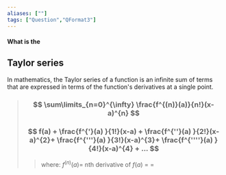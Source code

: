 ```yaml
---
aliases: [""]
tags: ["Question","QFormat3"]
---
```


#### What is the
## Taylor series
In mathematics, the Taylor series of a function is an infinite sum of terms that are expressed in terms of the function's derivatives at a single point.

> ### $$ \sum\limits_{n=0}^{\infty} \frac{f^{(n)}(a)}{n!}(x-a)^{n} $$
> ### $$ f(a) + \frac{f^{'}(a) }{1!}(x-a) + \frac{f^{''}(a) }{2!}(x-a)^{2}+ \frac{f^{'''}(a) }{3!}(x-a)^{3}+ \frac{f^{''''}(a) }{4!}(x-a)^{4} + ... $$ 
>> where:
>> $f^{(n)}(a)=$ nth derivative of $f(a)$
>> $=$
>> $=$